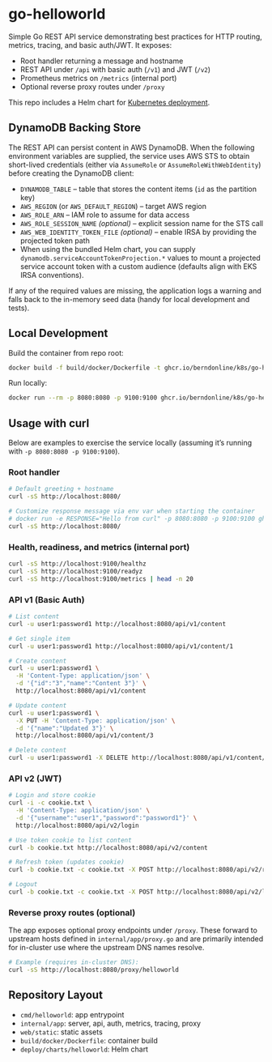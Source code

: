 # go-helloworld

Simple Go REST API service demonstrating best practices for HTTP routing, metrics, tracing, and basic auth/JWT. It exposes:
- Root handler returning a message and hostname
- REST API under `/api` with basic auth (`/v1`) and JWT (`/v2`)
- Prometheus metrics on `/metrics` (internal port)
- Optional reverse proxy routes under `/proxy`

This repo includes a Helm chart for [Kubernetes deployment](./deploy/README.md).

## DynamoDB Backing Store

The REST API can persist content in AWS DynamoDB. When the following environment variables are supplied, the service uses AWS STS to obtain short-lived credentials (either via `AssumeRole` or `AssumeRoleWithWebIdentity`) before creating the DynamoDB client:

- `DYNAMODB_TABLE` – table that stores the content items (`id` as the partition key)
- `AWS_REGION` (or `AWS_DEFAULT_REGION`) – target AWS region
- `AWS_ROLE_ARN` – IAM role to assume for data access
- `AWS_ROLE_SESSION_NAME` *(optional)* – explicit session name for the STS call
- `AWS_WEB_IDENTITY_TOKEN_FILE` *(optional)* – enable IRSA by providing the projected token path
- When using the bundled Helm chart, you can supply `dynamodb.serviceAccountTokenProjection.*` values to mount a projected service account token with a custom audience (defaults align with EKS IRSA conventions).

If any of the required values are missing, the application logs a warning and falls back to the in-memory seed data (handy for local development and tests).

## Local Development

Build the container from repo root:

```bash
docker build -f build/docker/Dockerfile -t ghcr.io/berndonline/k8s/go-helloworld:dev .
```

Run locally:

```bash
docker run --rm -p 8080:8080 -p 9100:9100 ghcr.io/berndonline/k8s/go-helloworld:dev
```

## Usage with curl

Below are examples to exercise the service locally (assuming it’s running with `-p 8080:8080 -p 9100:9100`).

### Root handler

```bash
# Default greeting + hostname
curl -sS http://localhost:8080/

# Customize response message via env var when starting the container
# docker run -e RESPONSE="Hello from curl" -p 8080:8080 -p 9100:9100 ghcr.io/berndonline/k8s/go-helloworld:dev
curl -sS http://localhost:8080/
```

### Health, readiness, and metrics (internal port)

```bash
curl -sS http://localhost:9100/healthz
curl -sS http://localhost:9100/readyz
curl -sS http://localhost:9100/metrics | head -n 20
```

### API v1 (Basic Auth)

```bash
# List content
curl -u user1:password1 http://localhost:8080/api/v1/content

# Get single item
curl -u user1:password1 http://localhost:8080/api/v1/content/1

# Create content
curl -u user1:password1 \
  -H 'Content-Type: application/json' \
  -d '{"id":"3","name":"Content 3"}' \
  http://localhost:8080/api/v1/content

# Update content
curl -u user1:password1 \
  -X PUT -H 'Content-Type: application/json' \
  -d '{"name":"Updated 3"}' \
  http://localhost:8080/api/v1/content/3

# Delete content
curl -u user1:password1 -X DELETE http://localhost:8080/api/v1/content/3
```

### API v2 (JWT)

```bash
# Login and store cookie
curl -i -c cookie.txt \
  -H 'Content-Type: application/json' \
  -d '{"username":"user1","password":"password1"}' \
  http://localhost:8080/api/v2/login

# Use token cookie to list content
curl -b cookie.txt http://localhost:8080/api/v2/content

# Refresh token (updates cookie)
curl -b cookie.txt -c cookie.txt -X POST http://localhost:8080/api/v2/refresh

# Logout
curl -b cookie.txt -c cookie.txt -X POST http://localhost:8080/api/v2/logout
```

### Reverse proxy routes (optional)

The app exposes optional proxy endpoints under `/proxy`. These forward to upstream hosts defined in `internal/app/proxy.go` and are primarily intended for in-cluster use where the upstream DNS names resolve.

```bash
# Example (requires in-cluster DNS):
curl -sS http://localhost:8080/proxy/helloworld
```

## Repository Layout

- `cmd/helloworld`: app entrypoint
- `internal/app`: server, api, auth, metrics, tracing, proxy
- `web/static`: static assets
- `build/docker/Dockerfile`: container build
- `deploy/charts/helloworld`: Helm chart
